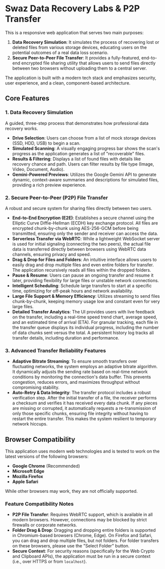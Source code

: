 # Swaz Data Recovery Labs & P2P Transfer

This is a responsive web application that serves two main purposes:
1.  **Data Recovery Simulation**: It simulates the process of recovering lost or deleted files from various storage devices, educating users on the potential outcomes of a real data loss scenario.
2.  **Secure Peer-to-Peer File Transfer**: It provides a fully-featured, end-to-end encrypted file sharing utility that allows users to send files directly between two browsers without uploading them to a central server.

The application is built with a modern tech stack and emphasizes security, user experience, and a clean, component-based architecture.

## Core Features

### 1. Data Recovery Simulation
A guided, three-step process that demonstrates how professional data recovery works.
- **Drive Selection**: Users can choose from a list of mock storage devices (SSD, HDD, USB) to begin a scan.
- **Simulated Scanning**: A visually engaging progress bar shows the scan's progress as the application generates a list of "recoverable" files.
- **Results & Filtering**: Displays a list of found files with details like recovery chance and path. Users can filter results by file type (Image, Video, Document, Audio).
- **Gemini-Powered Previews**: Utilizes the Google Gemini API to generate dynamic, context-aware summaries and descriptions for simulated files, providing a rich preview experience.

### 2. Secure Peer-to-Peer (P2P) File Transfer
A robust and secure system for sharing files directly between two users.
-   **End-to-End Encryption (E2E)**: Establishes a secure channel using the Elliptic Curve Diffie-Hellman (ECDH) key exchange protocol. All files are encrypted chunk-by-chunk using AES-256-GCM before being transmitted, ensuring only the sender and receiver can access the data.
-   **Serverless Transfer via WebRTC**: While a lightweight WebSocket server is used for initial signaling (connecting the two peers), the actual file data is transferred directly between browsers using WebRTC data channels, ensuring privacy and speed.
-   **Drag & Drop for Files and Folders**: An intuitive interface allows users to easily drag and drop multiple files and even entire folders for transfer. The application recursively reads all files within the dropped folders.
-   **Pause & Resume**: Users can pause an ongoing transfer and resume it later, providing flexibility for large files or unstable network connections.
-   **Intelligent Scheduling**: Schedule large transfers to start at a specific time, optimizing for off-peak hours and network availability.
-   **Large File Support & Memory Efficiency**: Utilizes streaming to send files chunk-by-chunk, keeping memory usage low and constant even for very large files.
-   **Detailed Transfer Analytics**: The UI provides users with live feedback on the transfer, including a real-time speed trend chart, average speed, and an estimated time of arrival (ETA). For granular tracking, each file in the transfer queue displays its individual progress, including the number of data chunks sent versus the total. A persistent history log tracks all transfer details, including duration and performance.

### 3. Advanced Transfer Reliability Features
- **Adaptive Bitrate Streaming**: To ensure smooth transfers over fluctuating networks, the system employs an adaptive bitrate algorithm. It dynamically adjusts the sending rate based on real-time network conditions by monitoring the connection's data buffer. This prevents congestion, reduces errors, and maximizes throughput without compromising stability.
- **Auto-Retry & Data Integrity**: The transfer protocol includes a robust verification step. After the initial transfer of a file, the receiver performs a checksum and verifies it has received every data chunk. If any pieces are missing or corrupted, it automatically requests a re-transmission of only those specific chunks, ensuring file integrity without having to restart the entire transfer. This makes the system resilient to temporary network hiccups.

## Browser Compatibility

This application uses modern web technologies and is tested to work on the latest versions of the following browsers:

-   **Google Chrome** (Recommended)
-   **Microsoft Edge**
-   **Mozilla Firefox**
-   **Apple Safari**

While other browsers may work, they are not officially supported.

### Feature Compatibility Notes

-   **P2P File Transfer**: Requires WebRTC support, which is available in all modern browsers. However, connections may be blocked by strict firewalls or corporate networks.
-   **Folder Drag & Drop**: Dragging and dropping entire folders is supported in Chromium-based browsers (Chrome, Edge). On Firefox and Safari, you can drag and drop multiple files, but not folders. For folder transfers on these browsers, please use the "Select Folder" button.
-   **Secure Context**: For security reasons (specifically for the Web Crypto and Clipboard APIs), the application must be run in a secure context (i.e., over HTTPS or from `localhost`).